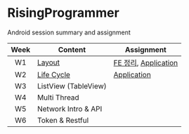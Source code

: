 # RisingProgrammer
Android session summary and assignment

|Week|Content|Assignment|
|:---:|---|---|
|W1|[Layout](./Week1/SummaryOfWeek1.md)|[FE 정리](./Week1/AssignmentOfWeek1.md), [Application](https://github.com/yezji/RisingProgrammer/tree/main/Week1/PaymentLayout)|
|W2|[Life Cycle](./Week2/SummaryOfWeek2.md)|[Application](./Week2/AssignmentOfWeek2.md)|
|W3|ListView (TableView)||
|W4|Multi Thread||
|W5|Network Intro & API||
|W6|Token & Restful||